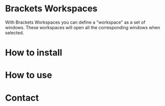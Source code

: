 Brackets Workspaces
===================

With Brackets Workspaces you can define a "workspace" as a set of windows.
These workspaces will open all the corresponding windows when selected.

How to install
===================

How to use
===================

Contact
===================
